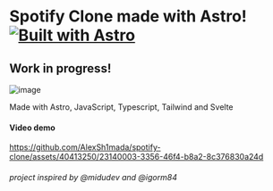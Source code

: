 # Spotify Clone made with Astro! [![Built with Astro](https://astro.badg.es/v2/built-with-astro/tiny.svg)](https://astro.build)

## Work in progress!

![image](https://github.com/AlexSh1mada/spotify-clone/assets/40413250/fbbeedd9-2de4-4d12-b384-ae7034fa19c9)

Made with Astro, JavaScript, Typescript, Tailwind and Svelte

#### Video demo
https://github.com/AlexSh1mada/spotify-clone/assets/40413250/23140003-3356-46f4-b8a2-8c376830a24d


###### project inspired by @midudev and @igorm84 
